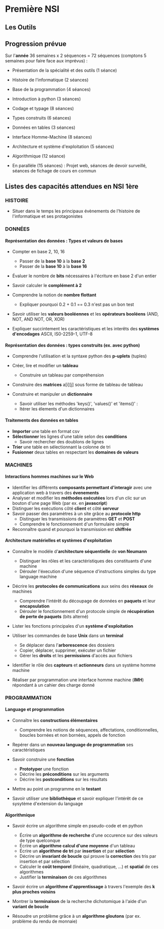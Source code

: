 # Première NSI

## Les Outils

## Progression prévue

Sur l'**année** 36 semaines x 2 séquences = 72 séquences (comptons 5 semaines pour faire face aux imprévus) :

- Présentation de la spécialité et des outils (1 séance)
- Histoire de l'informatique (2 séances)
- Base de la programmation (4 séances)
- Introduction à python (3 séances)
- Codage et typage (8 séances)
- Types construits (6 séances)
- Données en tables (3 séances)
- Interface Homme-Machine (8 séances)
- Architecture et système d'exploitation (5 séances)
- Algorithmique (12 séance)

- En parallèle (15 séances) : Projet web, séances de devoir surveillé, séances de fichage de cours en commun

## Listes des capacités attendues en NSI 1ère

### HISTOIRE

- Situer dans le temps les principaux évènements de l'histoire de l'informatique et ses protagonistes

### DONNÉES

#### Représentation des données : Types et valeurs de bases

- Compter en base 2, 10, 16  

  - Passer de la **base 10** à la **base 2**  
  - Passer de la **base 10** à la **base 16**

- Évaluer le nombre de **bits** nécessaires à l'écriture en base 2 d'un entier

- Savoir calculer le **complément à 2**

- Comprendre la notion de **nombre flottant**
  - Expliquer pourquoi 0.2 + 0.1 == 0.3 n'est pas un bon test

- Savoir utiliser les **valeurs booléennes** et les **opérateurs booléens** (AND, NOT, AND NOT, OR, XOR)

- Expliquer succintement les caractéristiques et les interêts des **systèmes d'encodages** ASCII, IS0-2259-1, UTF-8

#### Représentation des données : types construits (ex. avec python)

- Comprendre l'utilisation et la syntaxe python des **p-uplets** (tuples)

- Créer, lire et modifier un **tableau**
  - Construire un tableau par compréhension

- Construire des **matrices** a[i][j] sous forme de tableau de tableau

- Construire et manipuler un **dictionnaire**
  - Savoir utiliser les méthodes 'keys()', 'values()' et 'items()' :
  - Itérer les élements d'un dictionnaires

#### Traitements des données en tables

- **Importer** une table en format csv
- **Sélectionner** les lignes d'une table selon des **conditions**
  - Savoir rechercher des doublons de lignes
- **Trier** une table en sélectionnant la colonne de tri
- **Fusionner** deux tables en respectant les **domaines de valeurs**

### MACHINES

#### Interactions hommes machines sur le Web

- Identifier les différents **composants permettant d'interagir** avec une application web à travers des **évenements**
- Analyser et modifier les **méthodes exécutées** lors d'un clic sur un bouton d'une page Web (par ex. en **javascript**)
- Distinguer les exécutions côté **client** et côté **serveur**
- Savoir passer des paramètres à un site grâce au **protocole http**
  - Distinguer les transmissions de paramètres **GET** et **POST**
  - Comprendre le fonctionnement d'un formulaire simple
- Reconnaître quand et pourquoi la transmission est **chiffrée**

#### Architecture matérielles et systèmes d'exploitation

- Connaître le modèle d'**architecture séquentielle** de **von Neumann**
  - Distinguer les rôles et les caractéristiques des constituants d'une machine
  - Dérouler l'éxecution d'une séquence d'instructions simples du type language machine

- Décrire les **protocoles de communications** aux seins des **réseaux** de machines
  - Comprendre l'intérêt du découpage de données en **paquets** et leur **encapsulation**
  - Dérouler le fonctionnement d'un protocole simple de **récupération de perte de paquets** (bits alterné)

- Lister les fonctions principales d'un **système d'exploitation**

- Utiliser les commandes de base **Unix** dans un **terminal**
  - Se déplacer dans l'**arborescence** des dossiers
  - Copier, déplacer, supprimer, exécuter un fichier
  - Gérer les **droits** et les **permissions** d'accès aux fichiers

- Identifier le rôle des **capteurs** et **actionneurs** dans un système homme machine

- Réaliser par programmation une interface homme machine (**IMH**) répondant à un cahier des charge donné

### PROGRAMMATION

#### Language et programmation

- Connaître les **constructions élémentaires**
  - Comprendre les notions de séquences, affectations, conditionnelles, boucles bornées et non bornées, appels de fonction

- Repérer dans un **nouveau language de programmation** ses caractéristiques

- Savoir construire une **fonction**
  - **Prototyper** une fonction
  - Décrire les **préconditions** sur les arguments
  - Décrire les **postconditions** sur les résultats

- Mettre au point un programme en le **testant**

- Savoir utiliser une **bibliothèque** et savoir expliquer l'intérêt de ce sysytème d'extension du language

#### Algorithmique

- Savoir écrire un algorithme simple en pseudo-code et en python
  - Écrire un **algorithme de recherche** d'une occurence sur des valeurs de type quelconque
  - Écrire un **algorithme calcul d'une moyenne** d'un tableau
  - Écrire un **algorithme de tri** par **insertion** et par **sélection**
  - Décrire un **invariant de boucle** qui prouve la **correction** des tris par insertion et par sélection
  - Calculer le **coût temporel** (linéaire, quadratique, ...) et **spatial** de ces algorithmes
  - Justifier la **terminaison** de ces algorithmes

- Savoir écrire un **algorithme d'apprentissage** à travers l'exemple des **k plus proches voisins**

- Montrer la **terminaison** de la recherche dichotomique à l'aide d'un **variant de boucle**

- Résoudre un problème grâce à un **algorithme gloutons** (par ex. problème du rendu de monnaie)
